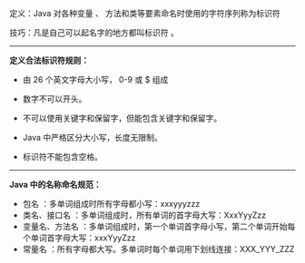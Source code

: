 定义：Java 对各种变量 、 方法和类等要素命名时使用的字符序列称为标识符

技巧：凡是自己可以起名字的地方都叫标识符 。

------

**定义合法标识符规则：**

* 由 26 个英文字母大小写， 0-9 或 $ 组成

* 数字不可以开头。

* 不可以使用关键字和保留字，但能包含关键字和保留字。

* Java 中严格区分大小写，长度无限制。

* 标识符不能包含空格。

------

**Java 中的名称命名规范：**

  * 包名 ：多单词组成时所有字母都小写：xxxyyyzzz
  * 类名、接口名 ：多单词组成时，所有单词的首字母大写：XxxYyyZzz
  * 变量名、方法名 ：多单词组成时，第一个单词首字母小写，第二个单词开始每个单词首字母大写：xxxYyyZzz
  * 常量名 ：所有字母都大写。多单词时每个单词用下划线连接：XXX_YYY_ZZZ